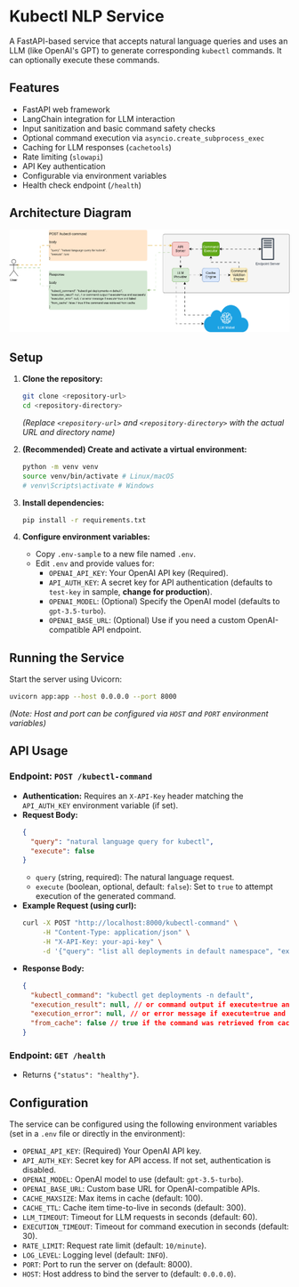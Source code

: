 # Kubectl NLP Service

A FastAPI-based service that accepts natural language queries and uses an LLM (like OpenAI's GPT) to generate corresponding `kubectl` commands. It can optionally execute these commands.

## Features

*   FastAPI web framework
*   LangChain integration for LLM interaction
*   Input sanitization and basic command safety checks
*   Optional command execution via `asyncio.create_subprocess_exec`
*   Caching for LLM responses (`cachetools`)
*   Rate limiting (`slowapi`)
*   API Key authentication
*   Configurable via environment variables
*   Health check endpoint (`/health`)

## Architecture Diagram

![Architecture Diagram](assets/diagram.svg)

## Setup

1.  **Clone the repository:**
    ```bash
    git clone <repository-url> 
    cd <repository-directory> 
    ```
    *(Replace `<repository-url>` and `<repository-directory>` with the actual URL and directory name)*

2.  **(Recommended) Create and activate a virtual environment:**
    ```bash
    python -m venv venv
    source venv/bin/activate # Linux/macOS
    # venv\Scripts\activate # Windows
    ```

3.  **Install dependencies:**
    ```bash
    pip install -r requirements.txt
    ```

4.  **Configure environment variables:**
    *   Copy `.env-sample` to a new file named `.env`.
    *   Edit `.env` and provide values for:
        *   `OPENAI_API_KEY`: Your OpenAI API key (Required).
        *   `API_AUTH_KEY`: A secret key for API authentication (defaults to `test-key` in sample, **change for production**).
        *   `OPENAI_MODEL`: (Optional) Specify the OpenAI model (defaults to `gpt-3.5-turbo`).
        *   `OPENAI_BASE_URL`: (Optional) Use if you need a custom OpenAI-compatible API endpoint.

## Running the Service

Start the server using Uvicorn:
```bash
uvicorn app:app --host 0.0.0.0 --port 8000
```
*(Note: Host and port can be configured via `HOST` and `PORT` environment variables)*

## API Usage

### Endpoint: `POST /kubectl-command`

*   **Authentication:** Requires an `X-API-Key` header matching the `API_AUTH_KEY` environment variable (if set).
*   **Request Body:**
    ```json
    {
      "query": "natural language query for kubectl",
      "execute": false
    }
    ```
    *   `query` (string, required): The natural language request.
    *   `execute` (boolean, optional, default: `false`): Set to `true` to attempt execution of the generated command.
*   **Example Request (using curl):**
    ```bash
    curl -X POST "http://localhost:8000/kubectl-command" \
         -H "Content-Type: application/json" \
         -H "X-API-Key: your-api-key" \
         -d '{"query": "list all deployments in default namespace", "execute": false}'
    ```
*   **Response Body:**
    ```json
    {
      "kubectl_command": "kubectl get deployments -n default",
      "execution_result": null, // or command output if execute=true and successful
      "execution_error": null, // or error message if execute=true and failed
      "from_cache": false // true if the command was retrieved from cache
    }
    ```

### Endpoint: `GET /health`

*   Returns `{"status": "healthy"}`.

## Configuration

The service can be configured using the following environment variables (set in a `.env` file or directly in the environment):

*   `OPENAI_API_KEY`: (Required) Your OpenAI API key.
*   `API_AUTH_KEY`: Secret key for API access. If not set, authentication is disabled.
*   `OPENAI_MODEL`: OpenAI model to use (default: `gpt-3.5-turbo`).
*   `OPENAI_BASE_URL`: Custom base URL for OpenAI-compatible APIs.
*   `CACHE_MAXSIZE`: Max items in cache (default: 100).
*   `CACHE_TTL`: Cache item time-to-live in seconds (default: 300).
*   `LLM_TIMEOUT`: Timeout for LLM requests in seconds (default: 60).
*   `EXECUTION_TIMEOUT`: Timeout for command execution in seconds (default: 30).
*   `RATE_LIMIT`: Request rate limit (default: `10/minute`).
*   `LOG_LEVEL`: Logging level (default: `INFO`).
*   `PORT`: Port to run the server on (default: 8000).
*   `HOST`: Host address to bind the server to (default: `0.0.0.0`).
